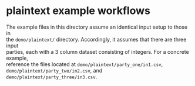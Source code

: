 # plaintext example workflows

The example files in this directory assume an identical input setup to those in \
the `demo/plaintext/` directory. Accordingly, it assumes that there are three input \
parties, each with a 3 column dataset consisting of integers. For a concrete example, \
reference the files located at `demo/plaintext/party_one/in1.csv`, `demo/plaintext/party_two/in2.csv`,
and `demo/plaintext/party_three/in3.csv`. 
